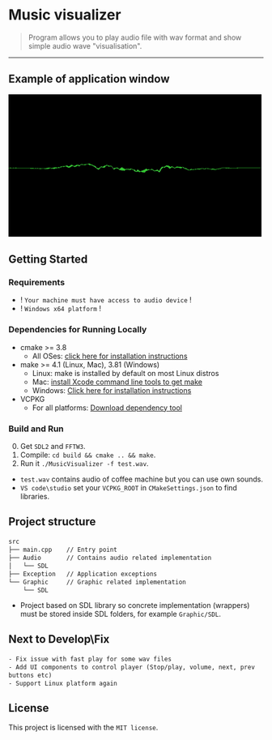 ﻿Music visualizer
========

> Program allows you to play audio file with wav format and show simple audio wave "visualisation".
___

## Example of application window

![Demo](doc/v_0_2_0.gif)

## Getting Started

### Requirements

* ! `Your machine must have access to audio device` !
* ! `Windows x64 platform` !

### Dependencies for Running Locally
* cmake >= 3.8
  * All OSes: [click here for installation instructions](https://cmake.org/install/)
* make >= 4.1 (Linux, Mac), 3.81 (Windows)
  * Linux: make is installed by default on most Linux distros
  * Mac: [install Xcode command line tools to get make](https://developer.apple.com/xcode/features/)
  * Windows: [Click here for installation instructions](http://gnuwin32.sourceforge.net/packages/make.htm)
* VCPKG
  * For all platforms: [Download dependency tool](https://github.com/microsoft/vcpkg)

### Build and Run
0. Get `SDL2` and `FFTW3`.
1. Compile: `cd build && cmake .. && make`.
2. Run it `./MusicVisualizer -f test.wav`.

* `test.wav` contains audio of coffee machine but you can use own sounds.
* `VS code\studio` set your `VCPKG_ROOT` in `CMakeSettings.json` to find libraries.

## Project structure
```
src
├── main.cpp    // Entry point
├── Audio       // Contains audio related implementation
│   └── SDL
├── Exception   // Application exceptions
└── Graphic     // Graphic related implementation
    └── SDL
```
* Project based on SDL library so concrete implementation (wrappers) must be stored inside SDL folders, for example `Graphic/SDL`.

## Next to Develop\Fix
```
- Fix issue with fast play for some wav files
- Add UI components to control player (Stop/play, volume, next, prev buttons etc)
- Support Linux platform again
```

## License
This project is licensed with the `MIT license`.
